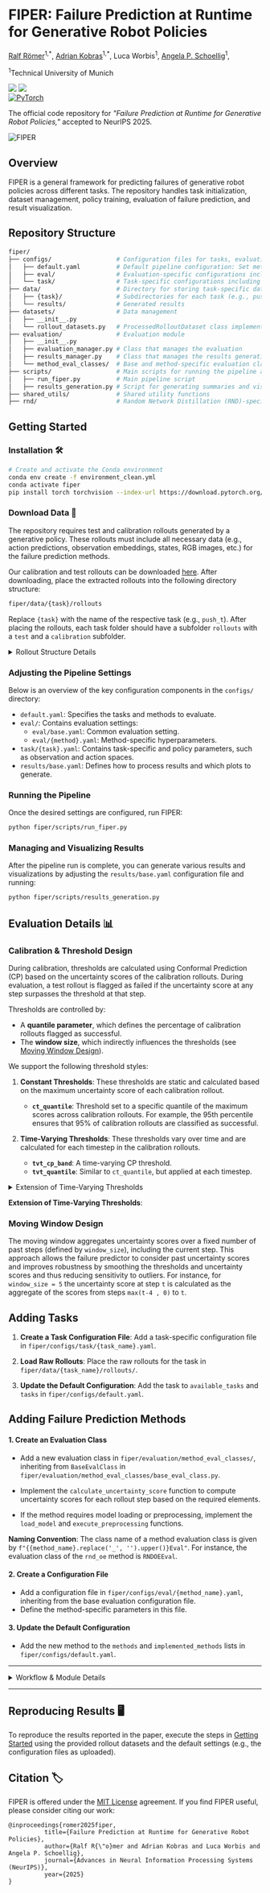 # FIPER: Failure Prediction at Runtime for Generative Robot Policies

[Ralf Römer](https://ralfroemer99.github.io/)<sup>1,\*</sup>,
[Adrian Kobras](https://www.linkedin.com/in/adriankobras/)<sup>1,\*</sup>,
Luca Worbis<sup>1</sup>,
[Angela P. Schoellig](https://www.dynsyslab.org/prof-angela-schoellig/)<sup>1</sup>,

<sup>1</sup>Technical University of Munich

<a href='https://arxiv.org/abs/2510.09459'><img src='https://img.shields.io/badge/arXiv-2510.09459-red'></a>
<a href='https://tum-lsy.github.io/fiper_website/'><img src='https://img.shields.io/badge/Website-FIPER-blue'></a>  
[![PyTorch](https://img.shields.io/badge/Python-PyTorch-orange.svg)](https://www.pytorch.org)
<!-- [![YouTube](https://badges.aleen42.com/src/youtube.svg)](https://youtube.com) -->

The official code repository for *"Failure Prediction at Runtime for Generative Robot Policies,"* accepted to NeurIPS 2025.

<img src="fiper_dark.png" alt="FIPER"/>


## Overview

FIPER is a general framework for predicting failures of generative robot policies across different tasks. The repository handles task initialization, dataset management, policy training, evaluation of failure prediction, and result visualization.

<!-- ### Key Components

1. **TaskManager**: Handles task-specific configurations, metadata extraction, and rollout conversion.
2. **Dataset Class**: Manages data preprocessing, normalization, and iteration for training and evaluation.
3. **Failure Prediction Methods**: Includes Random Network Distillation for observation embeddings (RND-OE), action chunk entropy (ACE), and numerous baselines.
4. **EvaluationManager**: Interfaces with method-specific evaluation classes and computes evaluation metrics.
5. **ResultsManager**: Summarizes and visualizes evaluation results. -->

## Repository Structure

```bash
fiper/
├── configs/                  # Configuration files for tasks, evaluation, and results
│   ├── default.yaml          # Default pipeline configuration: Set methods and tasks to evaluate
│   ├── eval/                 # Evaluation-specific configurations including method hyperparameters
│   └── task/                 # Task-specific configurations including policy parameters
├── data/                     # Directory for storing task-specific data (rollouts, models, etc.) and results
│   ├── {task}/               # Subdirectories for each task (e.g., push_t, pretzel)
│   └── results/              # Generated results
├── datasets/                 # Data management
│   ├── __init__.py
│   └── rollout_datasets.py   # ProcessedRolloutDataset class implementation
├── evaluation/               # Evaluation module
│   ├── __init__.py
│   ├── evaluation_manager.py # Class that manages the evaluation
│   ├── results_manager.py    # Class that manages the results generation
│   └── method_eval_classes/  # Base and method-specific evaluation classes
├── scripts/                  # Main scripts for running the pipeline and generating results
│   ├── run_fiper.py          # Main pipeline script
│   ├── results_generation.py # Script for generating summaries and visualizations of the results
├── shared_utils/             # Shared utility functions
├── rnd/                      # Random Network Distillation (RND)-specific modules
```

## Getting Started

### Installation 🛠️

```bash
# Create and activate the Conda environment
conda env create -f environment_clean.yml
conda activate fiper
pip install torch torchvision --index-url https://download.pytorch.org/whl/cu126
```

### Download Data 📁

The repository requires test and calibration rollouts generated by a generative policy. These rollouts must include all necessary data (e.g., action predictions, observation embeddings, states, RGB images, etc.) for the failure prediction methods.

Our calibration and test rollouts can be downloaded [here](https://drive.google.com/drive/folders/1VuI3eQmFHT2QKCSYZGQ2pAuuhwNJkGCu?usp=sharing). After downloading, place the extracted rollouts into the following directory structure:

```bash
fiper/data/{task}/rollouts
```

Replace `{task}` with the name of the respective task (e.g., `push_t`). After placing the rollouts, each task folder should have a subfolder `rollouts` with a `test` and a `calibration` subfolder.

<details>

<summary>Rollout Structure Details</summary>

Currently, it is assumed that each rollout is saved as an individual .pkl file with one of the following structures:

- **Dictionary**: A dictionary with two keys, `metadata` and `rollout`, where `metadata` is a dictionary containing the metadata of the rollout and `rollout` is a list with the k-th entry being a dictionary that contains the neccessary rollout data of the k-th rollout timestep.
- **List**: Only the `rollout` part of the **Dictionary** option. It is checked whether the first entry of the rollout list contains the rollout metadata.

It is recommended to provide task-specific metadata in the corresponding task configuration file. Additionally, basic information (success and rollout ID) can be extracted from the rollout filenames.

</details>

### Adjusting the Pipeline Settings

Below is an overview of the key configuration components in the `configs/` directory:

- `default.yaml`: Specifies the tasks and methods to evaluate.
- `eval/`: Contains evaluation settings:
  - `eval/base.yaml`: Common evaluation setting.
  - `eval/{method}.yaml`: Method-specific hyperparameters.
- `task/{task}.yaml`: Contains task-specific and policy parameters, such as observation and action spaces.
- `results/base.yaml`: Defines how to process results and which plots to generate.

### Running the Pipeline

Once the desired settings are configured, run FIPER:

```bash
python fiper/scripts/run_fiper.py
```

### Managing and Visualizing Results 

After the pipeline run is complete, you can generate various results and visualizations by adjusting the `results/base.yaml` configuration file and running:

```bash
python fiper/scripts/results_generation.py
```

## Evaluation Details 📊

### Calibration & Threshold Design

During calibration, thresholds are calculated using Conformal Prediction (CP) based on the uncertainty scores of the calibration rollouts. During evaluation, a test rollout is flagged as failed if the uncertainty score at any step surpasses the threshold at that step. 

Thresholds are controlled by:

- A **quantile parameter**, which defines the percentage of calibration rollouts flagged as successful.
- The **window size**, which indirectly influences the thresholds (see [Moving Window Design](#moving-window-design)).

We support the following threshold styles:

1. **Constant Thresholds**: These thresholds are static and calculated based on the maximum uncertainty score of each calibration rollout.
   - **`ct_quantile`**: Threshold set to a specific quantile of the maximum scores across calibration rollouts. For example, the 95th percentile ensures that 95% of calibration rollouts are classified as successful.

2. **Time-Varying Thresholds**: These thresholds vary over time and are calculated for each timestep in the calibration rollouts.
   - **`tvt_cp_band`**: A time-varying CP threshold.
   - **`tvt_quantile`**: Similar to `ct_quantile`, but applied at each timestep.

<details>

<summary> Extension of Time-Varying Thresholds </summary>

Since successful rollouts are typically shorter than failed ones, the calibration set may not provide thresholds for the entire length of the test rollouts. To address this, the time-varying thresholds are extended to match the maximum length of the test rollouts. This is implemented in two ways:

- **Repeat Last Value** (default): Use the last available threshold value for all remaining steps.
- **Repeat Mean**: Use the mean of the thresholds from the calibration rollouts for the remaining steps.

</details>

**Extension of Time-Varying Thresholds**: 

### Moving Window Design

The moving window aggregates uncertainty scores over a fixed number of past steps (defined by `window_size`), including the current step. This approach allows the failure predictor to consider past uncertainty scores and improves robustness by smoothing the thresholds and uncertainty scores and thus reducing sensitivity to outliers. For instance, for `window_size = 5` the uncertainty score at step `t` is calculated as the aggregate of the scores from steps `max(t-4 , 0)` to `t`.

## Adding Tasks

1. **Create a Task Configuration File**: Add a task-specific configuration file in `fiper/configs/task/{task_name}.yaml`.

2. **Load Raw Rollouts**: Place the raw rollouts for the task in `fiper/data/{task_name}/rollouts/`.

3. **Update the Default Configuration**: Add the task to `available_tasks` and `tasks` in `fiper/configs/default.yaml`.

## Adding Failure Prediction Methods

#### 1. Create an Evaluation Class

- Add a new evaluation class in `fiper/evaluation/method_eval_classes/`, inheriting from `BaseEvalClass` in `fiper/evaluation/method_eval_classes/base_eval_class.py`.

- Implement the `calculate_uncertainty_score` function to compute uncertainty scores for each rollout step based on the required elements.
- If the method requires model loading or preprocessing, implement the `load_model` and `execute_preprocessing` functions.

**Naming Convention**: The class name of a method evaluation class is given by `f"{{method_name}.replace('_', '').upper()}Eval"`. For instance, the evaluation class of the `rnd_oe` method is `RNDOEEval`.

#### 2. Create a Configuration File

- Add a configuration file in `fiper/configs/eval/{method_name}.yaml`, inheriting from the base evaluation configuration file.
- Define the method-specific parameters in this file.

#### 3. Update the Default Configuration

- Add the new method to the `methods` and `implemented_methods` lists in `fiper/configs/default.yaml`.

---

<details>

<summary> Workflow & Module Details </summary>
<!-- ## Workflow & Module Details -->

The pipeline is designed to evaluate failure prediction methods on generative robot policies. It consists of the following key stages and modules:

1. **Task Initialization**:
   - Use the `TaskManager` to load raw rollouts, extract metadata, and initialize the dataset.
2. **Dataset Management**:
   - Preprocess, normalize, and manage data using the `ProcessedRolloutDataset` class.
3. **Method Training**:
   - Train failure prediction models such as Random Network Distillation (RND) or entropy-based methods.
4. **Evaluation**:
   - Evaluate failure prediction methods using calibration and test rollouts.
5. **Result Management**:
   - Summarize, save, and visualize evaluation results using the `ResultsManager`.

---

### 1. **TaskManager**

The `TaskManager` is responsible for managing task-specific data and configurations.

- **Responsibilities**:
  - Loads raw rollouts from the specified directories.
  - Extracts metadata and converts rollouts into a standardized format.
  - Initializes and manages the `ProcessedRolloutDataset`.

- **Key Features**:
  - Supports task-specific configurations via Hydra.
  - Handles metadata extraction, including rollout labels (e.g., calibration, test, ID, OOD).
  - Converts raw rollouts into tensors compatible with the dataset class.

- **Relevant Functions**:
  - `_load_and_convert_raw_rollouts`: Loads and processes raw rollouts.
  - `get_rollout_dataset`: Initializes or updates the dataset with new rollouts.

---

### 2. **ProcessedRolloutDataset**

The `ProcessedRolloutDataset` class manages the data required for training and evaluation.

- **Responsibilities**:
  - Stores and organizes rollout data as tensors.
  - Normalizes data using calibration rollouts.
  - Provides utilities for iterating over episodes and retrieving subsets of data.

- **Key Features**:
  - Supports metadata management, including episode indices and rollout labels.
  - Allows normalization of tensors for consistent preprocessing.
  - Enables filtering and iteration over specific subsets (e.g., calibration, test, ID, OOD).

- **Relevant Functions**:
  - `init_dataset`: Initializes the dataset with metadata and tensors.
  - `normalize`: Normalizes tensors using calibration rollouts.
  - `iterate_episodes`: Iterates over rollout episodes with optional filtering and history augmentation.

---

### 3. **Method Training**

Failure prediction methods are trained using the processed dataset.

- **Responsibilities**:
  - Trains models such as Random Network Distillation (RND) or entropy-based methods.
  - Prepares models for evaluation by calibrating thresholds or other parameters.

- **Key Features**:
  - Modular design allows easy integration of new training methods.
  - Supports training on various input modalities (e.g., observation embeddings, RGB images).

- **Example**:
  - RND-based methods use a distillation loss to train a predictor network on calibration rollouts.

---

### 4. **Evaluation**

The `EvaluationManager` handles the evaluation of failure prediction methods.

- **Responsibilities**:
  - Evaluates methods on calibration and test rollouts.
  - Computes evaluation metrics such as accuracy, detection time, and uncertainty scores.

- **Key Features**:
  - Supports multiple evaluation metrics and method-specific configurations.
  - Allows combining multiple methods for ensemble evaluations.

- **Relevant Functions**:
  - `evaluate`: Evaluates specified methods and returns results.
  - `_get_method_eval_class`: Loads method-specific evaluation classes.

---

### 5. **ResultsManager**

The `ResultsManager` summarizes and visualizes evaluation results.

- **Responsibilities**:
  - Combines results from multiple tasks and methods.
  - Generates CSV summaries and visualizations of evaluation metrics.

- **Key Features**:
  - Creates uncertainty plots and other visualizations for analysis.
  - Supports configurable result processing via Hydra.

- **Relevant Functions**:
  - `_create_complete_df`: Combines results into a comprehensive DataFrame.
  - `combine_results`: Merges new results with existing ones for comparison.

</details>

---

## Reproducing Results 🖥️

To reproduce the results reported in the paper, execute the steps in [Getting Started](#getting-started) using the provided rollout datasets and the default settings (e.g., the configuration files as uploaded).

## Citation 🏷️
FIPER is offered under the [MIT License](https://github.com/utiasdsl/fiper/blob/main/LICENSE) agreement. 
If you find FIPER useful, please consider citing our work:
```
@inproceedings{romer2025fiper,
          title={Failure Prediction at Runtime for Generative Robot Policies},
          author={Ralf R{\"o}mer and Adrian Kobras and Luca Worbis and Angela P. Schoellig},
          journal={Advances in Neural Information Processing Systems (NeurIPS)},
          year={2025}
}
```
